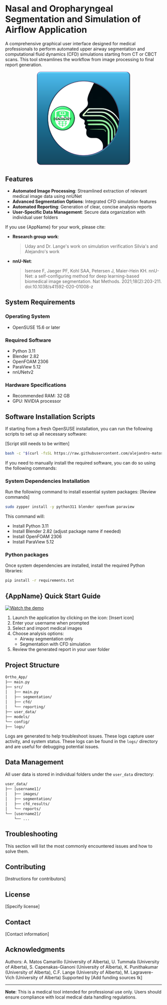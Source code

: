 # Nasal and Oropharyngeal Segmentation and Simulation of Airflow Application

A comprehensive graphical user interface designed for medical professionals to perform automated upper airway segmentation and computational fluid dynamics (CFD) simulations starting from CT or CBCT scans. This tool streamlines the workflow from image processing to final report generation.

<!-- TODO: Add a project logo or header image here -->
<p align="center">
  <a href="https://github.com/alejandro-matos/Airway-ML-CFD-Linux">
    <img src="https://raw.githubusercontent.com/alejandro-matos/Airway-ML-CFD-Linux/main/Ortho_App/gui/components/icons/UpperAirwaySegmentator_full_icon.png" alt="App Logo" width="300"/>
  </a>
</p>

## Features

- **Automated Image Processing**: Streamlined extraction of relevant medical image data using nnUNet
- **Advanced Segmentation Options**: Integrated CFD simulation features
- **Automated Reporting**: Generation of clear, concise analysis reports
- **User-Specific Data Management**: Secure data organization with individual user folders

If you use {AppName} for your work, please cite:
- **Research group work**:  
  <!-- TODO: Add Uday and Dr. Lange's work citation if applicable -->
  > Uday and Dr. Lange's work on simulation verification
  > Silvia's and Alejandro's work

- **nnU-Net**:  
  > Isensee F, Jaeger PF, Kohl SAA, Petersen J, Maier-Hein KH. nnU-Net: a self-configuring method for deep learning-based biomedical image segmentation. Nat Methods. 2021;18(2):203-211. doi:10.1038/s41592-020-01008-z



## System Requirements

### Operating System
- OpenSUSE 15.6 or later

### Required Software
- Python 3.11
- Blender 2.82
- OpenFOAM 2306
- ParaView 5.12
- nnUNetv2 

### Hardware Specifications
<!-- TODO: Specify hardware recommendations -->
- Recommended RAM: 32 GB
- GPU: NVIDIA processor

## Software Installation Scripts
If starting from a fresh OpenSUSE installation, you can run the following scripts to set up all necessary software:

<!-- TODO: Review what packages to install -->
[Script still needs to be written]
```bash
bash -c "$(curl -fsSL https://raw.githubusercontent.com/alejandro-matos/OpenSUSE-Setup-Scripts/main/OpenSUSE_Installation.sh)"
```
If you need to manually install the required software, you can do so using the following commands:

### System Dependencies Installation
Run the following command to install essential system packages:
[Review commands]
```bash
sudo zypper install -y python311 blender openfoam paraview
```
This command will:
- Install Python 3.11
- Install Blender 2.82 (adjust package name if needed)
- Install OpenFOAM 2306
- Install ParaView 5.12

### Python packages
Once system dependencies are installed, install the required Python libraries:
```bash
pip install -r requirements.txt
```


## {AppName} Quick Start Guide

<!-- TODO: Add video demo link or embed code -->
[![Watch the demo](path/to/demo_thumbnail.png)](https://link.to/demo)

1. Launch the application by clicking on the icon: [Insert icon]
2. Enter your username when prompted
3. Select and import medical images
4. Choose analysis options:
   - Airway segmentation only
   - Segmentation with CFD simulation
5. Review the generated report in your user folder

## Project Structure

```
Ortho_App/
├── main.py
├── src/
│   ├── main.py
│   ├── segmentation/
│   ├── cfd/
│   └── reporting/
├── user_data/
├── models/
└── config/
├── logs/
```

Logs are generated to help troubleshoot issues. These logs capture user activity, and system status. These logs can be found in the `logs/` directory and are useful for debugging potential issues.

## Data Management

All user data is stored in individual folders under the `user_data` directory:
```
user_data/
├── [username1]/
│   ├── images/
│   ├── segmentation/
│   ├── cfd_results/
│   └── reports/
└── [username2]/
    └── ...
```

## Troubleshooting
This section will list the most commonly encountered issues and how to solve them.
<!--tk Add issues and how to solve them-->

## Contributing

[Instructions for contributors]

## License

[Specify license]

## Contact

[Contact information]

## Acknowledgments
Authors: A. Matos Camarillo (University of Alberta), U. Tummala (University of Alberta), S. Capenakas-Gianoni (University of Alberta), K. Punithakumar (University of Alberta), C.F. Lange (University of Alberta), M. Lagravere-Vich (University of Alberta)
Supported by [Add funding sources tk]

---
**Note**: This is a medical tool intended for professional use only. Users should ensure compliance with local medical data handling regulations.
